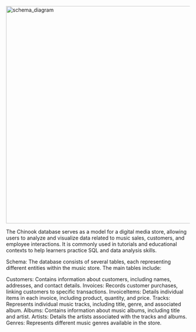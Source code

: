 <img width="594" alt="schema_diagram" src="https://github.com/user-attachments/assets/13ce3149-45f7-468f-93e0-01263d0393b5">

The Chinook database serves as a model for a digital media store, allowing users to analyze and visualize data related to music sales, customers, and employee interactions. It is commonly used in tutorials and educational contexts to help learners practice SQL and data analysis skills.

Schema: The database consists of several tables, each representing different entities within the music store. The main tables include:

Customers: Contains information about customers, including names, addresses, and contact details.
Invoices: Records customer purchases, linking customers to specific transactions.
InvoiceItems: Details individual items in each invoice, including product, quantity, and price.
Tracks: Represents individual music tracks, including title, genre, and associated album.
Albums: Contains information about music albums, including title and artist.
Artists: Details the artists associated with the tracks and albums.
Genres: Represents different music genres available in the store.
